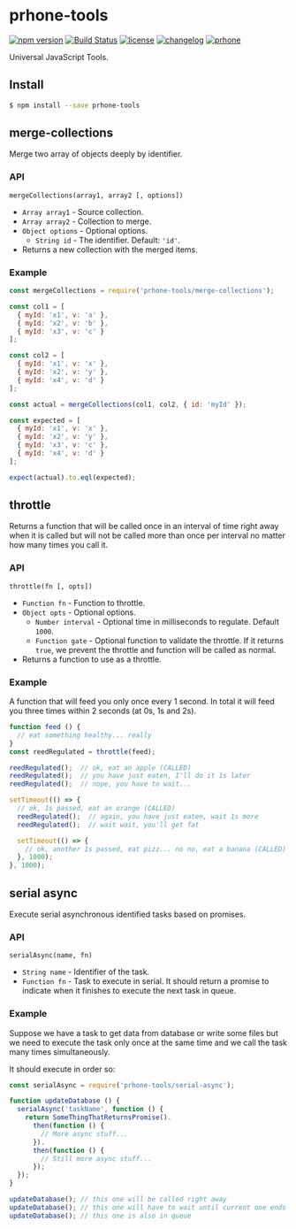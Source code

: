 # prhone-tools

[![npm version](https://badge.fury.io/js/prhone-tools.svg)](https://badge.fury.io/js/prhone-tools)
[![Build Status](https://travis-ci.org/romelperez/prhone-tools.svg?branch=master)](https://travis-ci.org/romelperez/prhone-tools)
[![license](https://img.shields.io/github/license/romelperez/prhone-tools.svg?maxAge=2592000)](./LICENSE)
[![changelog](https://img.shields.io/badge/changelog-md-007ec6.svg)](./CHANGELOG.md)
[![prhone](https://img.shields.io/badge/prhone-project-1b38a9.svg)](http://romelperez.com)

Universal JavaScript Tools.

## Install

```bash
$ npm install --save prhone-tools
```

## merge-collections

Merge two array of objects deeply by identifier.

### API

`mergeCollections(array1, array2 [, options])`

- `Array array1` - Source collection.
- `Array array2` - Collection to merge.
- `Object options` - Optional options.
  - `String id` - The identifier. Default: `'id'`.
- Returns a new collection with the merged items.

### Example

```js
const mergeCollections = require('prhone-tools/merge-collections');

const col1 = [
  { myId: 'x1', v: 'a' },
  { myId: 'x2', v: 'b' },
  { myId: 'x3', v: 'c' }
];

const col2 = [
  { myId: 'x1', v: 'x' },
  { myId: 'x2', v: 'y' },
  { myId: 'x4', v: 'd' }
];

const actual = mergeCollections(col1, col2, { id: 'myId' });

const expected = [
  { myId: 'x1', v: 'x' },
  { myId: 'x2', v: 'y' },
  { myId: 'x3', v: 'c' },
  { myId: 'x4', v: 'd' }
];

expect(actual).to.eql(expected);
```

## throttle

Returns a function that will be called once in an interval of time right away when it is called
but will not be called more than once per interval no matter how many times you call it.

### API

`throttle(fn [, opts])`

- `Function fn` - Function to throttle.
- `Object opts` - Optional options.
  - `Number interval` - Optional time in milliseconds to regulate. Default `1000`.
  - `Function gate` - Optional function to validate the throttle. If it returns `true`, we prevent the throttle and function will be called as normal.
- Returns a function to use as a throttle.

### Example

A function that will feed you only once every 1 second. In total it will feed you
three times within 2 seconds (at 0s, 1s and 2s).

```js
function feed () {
  // eat something healthy... really
}
const reedRegulated = throttle(feed);

reedRegulated();  // ok, eat an apple (CALLED)
reedRegulated();  // you have just eaten, I'll do it 1s later
reedRegulated();  // nope, you have to wait...

setTimeout(() => {
  // ok, 1s passed, eat an orange (CALLED)
  reedRegulated();  // again, you have just eaten, wait 1s more
  reedRegulated();  // wait wait, you'll get fat

  setTimeout(() => {
    // ok, another 1s passed, eat pizz... no no, eat a banana (CALLED)
  }, 1000);
}, 1000);
```

## serial async

Execute serial asynchronous identified tasks based on promises.

### API

`serialAsync(name, fn)`

- `String name` - Identifier of the task.
- `Function fn` - Task to execute in serial. It should return a promise to indicate
when it finishes to execute the next task in queue.

### Example

Suppose we have a task to get data from database or write some files but we
need to execute the task only once at the same time and we call the task
many times simultaneously.

It should execute in order so:

```js
const serialAsync = require('prhone-tools/serial-async');

function updateDatabase () {
  serialAsync('taskName', function () {
    return SomeThingThatReturnsPromise().
      then(function () {
        // More async stuff...
      }).
      then(function () {
        // Still more async stuff...
      });
  });
}

updateDatabase(); // this one will be called right away
updateDatabase(); // this one will have to wait until current one ends
updateDatabase(); // this one is also in queue
```
